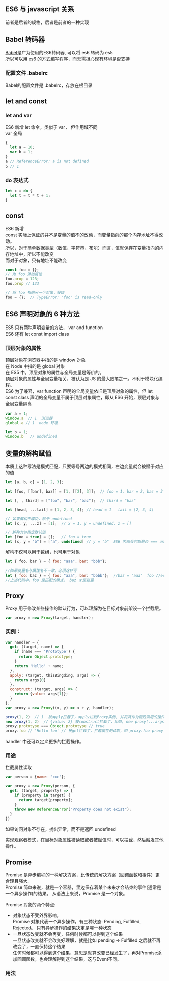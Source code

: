 ## ES6 与 javascript 关系
前者是后者的规格，后者是前者的一种实现

## Babel 转码器
[Babel](babeljs.io)是广为使用的ES6转码器, 可以将 es6 转码为 es5  
所以可以用 es6 的方式编写程序，而无需担心现有环境是否支持  

### 配置文件 .babelrc
Babel的配置文件是 .babelrc，存放在根目录

## let and const
### let and var
ES6 新增 let 命令，类似于 var， 但作用域不同  
var 全局  
```js
{
  let a = 10;
  var b = 1;
}
a // ReferenceError: a is not defined
b // 1
```

### do 表达式
```js
let x = do {
  let t = t * t + 1;
}
```

## const
ES6 新增  
const 实际上保证的并不是变量的值不的改动，而变量指向的那个内存地址不得改动。  
所以，对于简单数据类型（数值，字符串，布尔）而言，值就保存在变量指向的内存地址中，所以不能改变  
而对于对象，只有地址不能改变  
```js
const foo = {};
// 为 foo 添加属性
foo.prop = 123;
foo.prop // 123

// 将 foo 指向另一个对象，报错
foo = {};  // TypeError: "foo" is read-only
```

## ES6 声明对象的 6 种方法
ES5 只有两种声明变量的方法，  var and  function  
ES6 还有 let const import class

### 顶层对象的属性
顶层对象在浏览器中指的是 window 对象  
在 Node 中指的是 global 对象  
在 ES5 中，顶层对象的属性与全局变量是等价的。  
顶层对象的属性与全局变量相关，被认为是 JS 的最大败笔之一。不利于模块化编程。  
ES6 为了兼容，var function 声明的全局变量依旧是顶层对象的属性，但 let const class 
声明的全局变量不属于顶层对象属性，即从 ES6 开始，顶层对象与全局变量隔离  
```js
var a = 1;
window.a  // 1  浏览器
global.a // 1  node 环境

let b = 1;
window.b   // undefined
```

## 变量的解构赋值
本质上这种写法是模式匹配，只要等号两边的模式相同，左边变量就会被赋予对应的值  
```js
let [a, b, c] = [1, 2, 3];

let [foo, [[bar], baz]] = [1, [[2], 3]];  // foo = 1, bar = 2, baz = 3

let [, , third] = ["foo", "bar", "baz"];  // third = "baz"

let [head, ...tail] = [1, 2, 3, 4]; // head = 1   tail = [2, 3, 4]

// 如果解构不成功，赋予 undefined
let [x, y, ...z] = [1];  // x = 1, y = undefined, z = []

// 解构允许指定默认值
let [foo = true] = [];   // foo = true
let [x, y = "b"] = ["a", undefined] // y = "b"  ES6 内部会判断是否 === undefined，如果相等才使用默认值
```

解构不仅可以用于数组，也可用于对象  
```js
let { foo, bar } = { foo: "aaa", bar: "bbb"};

//如果变量名与属性名不一致，必须这样写  
let { foo: baz } = { foo: "aaa", bar: "bbbb"};  //baz = "aaa"  foo //error, foo is not defined
//上述代码中，foo 是匹配的模式， baz 才是变量
```

## Proxy
Proxy 用于修改某些操作的默认行为，可以理解为在目标对象前架设一个拦截层。  
```js
var proxy = new Proxy(target, handler);
```

### 实例：
```js
var handler = {
  get: (target, name) => {
    if (name === 'Prototype') {
      return Object.prototype;
    }
    return 'Hello' + name;
  },
  apply: (target, thisBingding, args) => {
    return args[0]
  },
  construct: (target, args) => {
    return {value: args[1]};
  }
};
var proxy = new Proxy((x, y) => x + y, handler);

proxy(1, 2)  // 1  被apply拦截了，apply拦截Proxy实例, 并将其作为函数调用的操作, 比如 proxy(...args), proxy.call(object, ...args), proxy.apply(..)
new proxy(1, 2)  // {value: 2} 被construct拦截了，比如, new proxy(...args)
proxy.prototype === Object.prototype // true
proxy.foo // 'Hello foo' // 被get拦截了，拦截属性的读取，如 proxy.foo proxy['foo']
```
handler 中还可以定义更多的拦截操作。

### 用途
拦截属性读取  
```js
var person = {name: "cxc"};

var proxy = new Proxy(person, {
  get: (target, property) => {
    if (property in target) {
      return target[property];
    }
    throw new ReferenceError("Property does not exist");
  }
})
```
如果访问对象不存在，抛出异常，而不是返回 undefined  

实现观察者模式，在目标对象属性被读取或者被赋值时，可以拦截，然后触发其他操作。  


## Promise
Promise 是异步编程的一种解决方案，比传统的解决方案（回调函数和事件）更合理且强大.  
Promise 简单来说，就是一个容器，里边保存着某个未来才会结束的事件(通常是一个异步操作)的结果。
从语法上来说，Promise 是一个对象。  

Promise 对象的两个特点:  
- 对象状态不受外界影响。  
Promise 对象代表一个异步操作，有三种状态: Pending, Fulfilled, Rejected。 只有异步操作的结果决定是哪一种状态
- 一旦状态改变就不会再变，任何时候都可以得到这个结果  
一旦状态改变就不会改变好理解，就是比如 pending -> Fulfilled 之后就不再改变了，一直保持这个结果  
任何时候都可以得到这个结果，意思是就算改变已经发生了，再对Promise添加回调函数，也会理解得到这个结果，这与Event不同。  


### 用法

